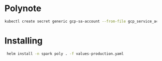 # Polynote

```bash
kubectl create secret generic gcp-sa-account --from-file gcp_service_account_key.json=production-sa.json -n polynote
```

# Installing

```bash
 helm install -n spark poly . -f values-production.yaml  
```